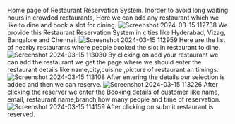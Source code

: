 Home page of Restaurant Reservation System. Inorder to avoid long waiting hours in crowded restaurants, Here we can add any restaurant which we like to dine and book a slot for dining.
![Screenshot 2024-03-15 112738](https://github.com/nitinpateri/Restaurant-Reservation-System/assets/93271540/56ca692e-18f8-4654-af52-4a1fc41d4b13)
We provide this Restaurant Reservation System in cities like Hyderabad, Vizag, Bangalore and Chennai.
![Screenshot 2024-03-15 112959](https://github.com/nitinpateri/Restaurant-Reservation-System/assets/93271540/ab85d938-8704-442d-bfdc-f425876a873d)
Here are the list of nearby restaurants where people booked the slot in restaurant to dine.
![Screenshot 2024-03-15 113030](https://github.com/nitinpateri/Restaurant-Reservation-System/assets/93271540/f0d8ab16-29a8-4b4a-89dd-cf68003bd94a)
By clicking on add your restaurant we can add the restaurant we get the page where we should enter the restaurant details like name,city,cuisine ,picture of restaurant an
timings.
![Screenshot 2024-03-15 113108](https://github.com/nitinpateri/Restaurant-Reservation-System/assets/93271540/17adff00-90d4-4ac7-a987-81dd7c838ae1)
After entering the details our selection is added and then we can reserve.
![Screenshot 2024-03-15 113226](https://github.com/nitinpateri/Restaurant-Reservation-System/assets/93271540/ebe5fd6c-4eed-4704-ba2b-2ec13ec3f0a4)
After clicking the reserver we enter the Booking details of customer like name, email, restaurant name,branch,how many people and time of reservation.
![Screenshot 2024-03-15 114159](https://github.com/nitinpateri/Restaurant-Reservation-System/assets/93271540/2a092589-493a-401c-bb37-5f439bb779fb)
After clicking on submit restaurant is reserved.
